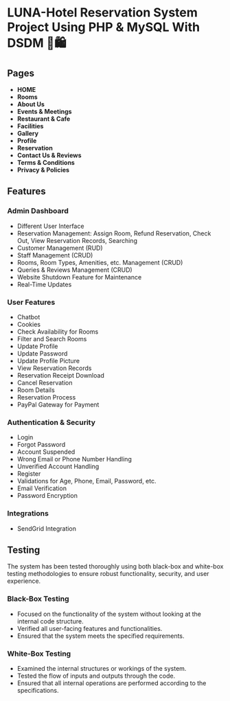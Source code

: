 # LUNA-Hotel Reservation System Project Using PHP & MySQL With DSDM 🏨🛍️


## Pages

- **HOME**
- **Rooms**
- **About Us**
- **Events & Meetings**
- **Restaurant & Cafe**
- **Facilities**
- **Gallery**
- **Profile**
- **Reservation**
- **Contact Us & Reviews**
- **Terms & Conditions**
- **Privacy & Policies**

## Features

### Admin Dashboard

- Different User Interface
- Reservation Management: Assign Room, Refund Reservation, Check Out, View Reservation Records, Searching
- Customer Management (RUD)
- Staff Management (CRUD)
- Rooms, Room Types, Amenities, etc. Management (CRUD)
- Queries & Reviews Management (CRUD)
- Website Shutdown Feature for Maintenance
- Real-Time Updates

### User Features

- Chatbot
- Cookies
- Check Availability for Rooms
- Filter and Search Rooms
- Update Profile
- Update Password
- Update Profile Picture
- View Reservation Records
- Reservation Receipt Download
- Cancel Reservation
- Room Details
- Reservation Process
- PayPal Gateway for Payment

### Authentication & Security

- Login
- Forgot Password
- Account Suspended
- Wrong Email or Phone Number Handling
- Unverified Account Handling
- Register
- Validations for Age, Phone, Email, Password, etc.
- Email Verification
- Password Encryption

### Integrations

- SendGrid Integration

## Testing

The system has been tested thoroughly using both black-box and white-box testing methodologies to ensure robust functionality, security, and user experience. 

### Black-Box Testing

- Focused on the functionality of the system without looking at the internal code structure.
- Verified all user-facing features and functionalities.
- Ensured that the system meets the specified requirements.

### White-Box Testing

- Examined the internal structures or workings of the system.
- Tested the flow of inputs and outputs through the code.
- Ensured that all internal operations are performed according to the specifications.



